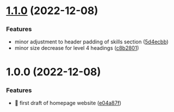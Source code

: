 # [1.1.0](https://github.com/paulsilcock/homepage/compare/v1.0.0...v1.1.0) (2022-12-08)


### Features

* minor adjustment to header padding of skills section ([5d4ecbb](https://github.com/paulsilcock/homepage/commit/5d4ecbb8ac21ba88921bd324df14f47c82fe8399))
* minor size decrease for level 4 headings ([c8b2801](https://github.com/paulsilcock/homepage/commit/c8b280145bd2c42e53588d4cb716b96bf61a1bf8))

# 1.0.0 (2022-12-08)


### Features

* :construction: first draft of homepage website ([e04a87f](https://github.com/paulsilcock/homepage/commit/e04a87f729ae7d1f9bc4a0b08d8b2d798c0b3127))
